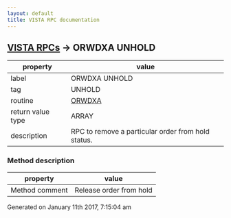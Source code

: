 ```yaml
---
layout: default
title: VISTA RPC documentation
---
```




## [VISTA RPCs](TableOfContent.md) &#8594; ORWDXA UNHOLD 

 property | value 
--- | --- 
 label | ORWDXA UNHOLD
 tag | UNHOLD
 routine | [ORWDXA](http://code.osehra.org/dox/Routine_ORWDXA_source.html)
 return value type | ARRAY
 description | RPC to remove a particular order from hold status.


### Method description

 property | value 
--- | --- 
 Method comment | Release order from hold




 Generated on January 11th 2017, 7:15:04 am